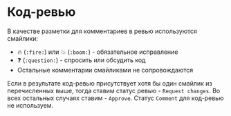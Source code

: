 # Код-ревью

В качестве разметки для комментариев в ревью используются смайлики:
- :fire: (`:fire:`) или :boom: (`:boom:`) - обязательное исправление
- :question: (`:question:`) - спросить или обсудить код
- Остальные комментарии смайликами не сопровождаются

Если в результате код-ревью присутствует хотя бы один смайлик из перечисленных выше, тогда ставим статус ревью - `Request changes`. Во всех остальных случаях ставим - `Approve`. Статус `Comment` для код-ревью не используем.
